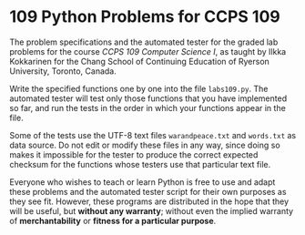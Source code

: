 # 109 Python Problems for CCPS 109

The problem specifications and the automated tester for the graded lab problems for the course *CCPS 109 Computer Science I*, as taught by Ilkka Kokkarinen for the Chang School of Continuing Education of Ryerson University, Toronto, Canada.

Write the specified functions one by one into the file `labs109.py`. The automated tester will test only those functions that you have implemented so far, and run the tests in the order in which your functions appear in the file.

Some of the tests use the UTF-8 text files `warandpeace.txt` and `words.txt` as data source. Do not edit or modify these files in any way, since doing so makes it impossible for the tester to produce the correct expected checksum for the functions whose testers use that particular text file.

Everyone who wishes to teach or learn Python is free to use and adapt these problems and the automated tester script for their own purposes as they see fit. However, these programs are distributed in the hope that they will be useful, but **without any warranty**; without even the implied warranty of **merchantability** or **fitness for a particular purpose**.
